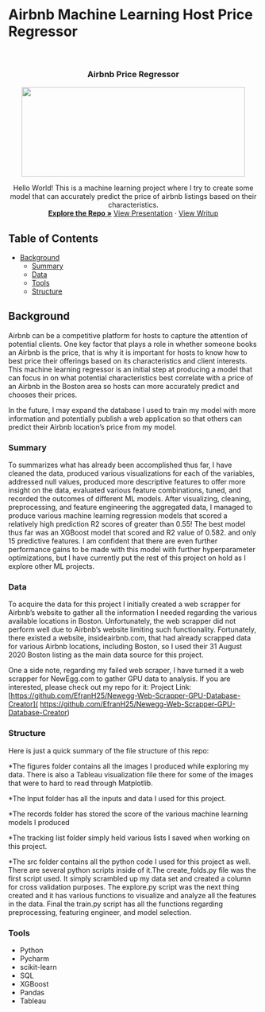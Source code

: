 # Airbnb Machine Learning Host Price Regressor
<br />
<p align="center">
  <h3 align="center">Airbnb Price Regressor</h3>
  <p align="center">
    <img width="450" height="180" src="https://github.com/EfranH25/Airbnb-Price-Regressor/blob/main/logo.png">
</p>
  <p align="center">
    Hello World! This is a machine learning project where I try to create some model that can accurately predict the price of airbnb listings based on their characteristics. 
    <br />
    <a href="https://github.com/EfranH25/Gender-Wage-Gap-1985"><strong>Explore the Repo »</strong></a>
    <a href="https://drive.google.com/file/d/1o7xOckNXH_Ay-jqTiPslZ7wzCkazX2o1/view?usp=sharing">View Presentation</a>
    ·
    <a href="https://drive.google.com/file/d/19-jZxUslRl81f5ewzPU4jF2FEappSz8f/view?usp=sharing">View Writup</a>

  </p>
</p>

<!-- TABLE OF CONTENTS -->
## Table of Contents

* [Background](#Background)
  * [Summary](#Summary)
  * [Data](#Data)
  * [Tools](#Tools)
  * [Structure](#Structure)


<!-- Background -->
## Background
Airbnb can be a competitive platform for hosts to capture the attention of potential clients. One key factor that plays a role in whether someone books an Airbnb is the price, that is why it is important for hosts to know how to best price their offerings based on its characteristics and client interests. This machine learning regressor is an initial step at producing a model that can focus in on what potential characteristics best correlate with a price of an Airbnb in the Boston area so hosts can more accurately predict and chooses their prices. 

In the future, I may expand the database I used to train my model with more information and potentially publish a web application so that others can predict their Airbnb location’s price from my model.
### Summary
To summarizes what has already been accomplished thus far, I have cleaned the data, produced various visualizations for each of the variables, addressed null values, produced more descriptive features to offer more insight on the data, evaluated various feature combinations, tuned, and recorded the outcomes of different ML models. After visualizing, cleaning, preprocessing, and feature engineering the aggregated data, I managed to produce various machine learning regression models that scored a relatively high prediction R2 scores of greater than 0.55! The best model thus far was an XGBoost model that scored and R2 value of 0.582. and only 15 predictive features. I am confident that there are even further performance gains to be made with this model with further hyperparameter optimizations, but I have currently put the rest of this project on hold as I explore other ML projects. 

### Data
To acquire the data for this project I initially created a web scrapper for Airbnb’s website to gather all the information I needed regarding the various available locations in Boston. Unfortunately, the web scrapper did not perform well due to Airbnb’s website limiting such functionality. Fortunately, there existed a website, insideairbnb.com, that had already scrapped data for various Airbnb locations, including Boston, so I used their 31 August 2020 Boston listing as the main data source for this project. 

One a side note, regarding my failed web scraper, I have turned it a web scrapper for NewEgg.com to gather GPU data to analysis. If you are interested, please check out my repo for it: 
Project Link: [https://github.com/EfranH25/Newegg-Web-Scrapper-GPU-Database-Creator]( https://github.com/EfranH25/Newegg-Web-Scrapper-GPU-Database-Creator)

### Structure
Here is just a quick summary of the file structure of this repo:

*The figures folder contains all the images I produced while exploring my data. There is also a Tableau visualization file there for some of the images that were to hard to read through Matplotlib. 

*The Input folder has all the inputs and data I used for this project. 

*The records folder has stored the score of the various machine learning models I produced

*The tracking list folder simply held various lists I saved when working on this project.

*The src folder contains all the python code I used for this project as well.  There are several python scripts inside of it.The create_folds.py file was the first script used. It simply scrambled up my data set and created a column for cross validation purposes. The explore.py script was the next thing created and it has various functions to visualize and analyze all the features in the data. Final the train.py script has all the functions regarding preprocessing, featuring engineer, and model selection.


### Tools
* Python
* Pycharm
* scikit-learn
* SQL
* XGBoost
* Pandas
* Tableau
















